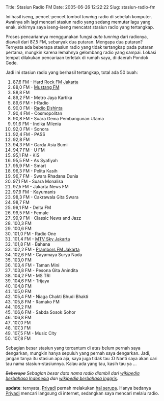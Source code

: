 Title: Stasiun Radio FM
Date: 2005-06-26 12:22:22
Slug: stasiun-radio-fm

[Frequency modulation]: http://en.wikipedia.org/wiki/FM

Ini hasil iseng, pencet-pencet tombol *tunning* radio di sebelah komputer. Awalnya sih lagi mencari stasiun radio yang sedang memutar lagu yang enak, akhirnya saya iseng-iseng mencatat stasiun radio yang tertangkap.

Proses pencariannya menggunakan fungsi *auto tunning* dari radionya, diawali dari 87,5 FM, sebanyak dua putaran. Mengapa dua putaran? Ternyata ada beberapa stasiun radio yang tidak tertangkap pada putaran pertama, mungkin karena lemahnya gelombang radio yang sampai. Lokasi tempat dilakukan pencariaan terletak di rumah saya, di daerah Pondok Gede.


Jadi ini stasiun radio yang berhasil tertangkap, total ada 50 buah:

1. 87,6 FM - [Hard Rock FM Jakarta](http://www.hardrockfm.com/2005/jakarta/mainpage.php)
1. 88,0 FM - [Mustang FM](http://www.mustangfm.com/)
1. 88,8 FM
1. 89,2 FM - Metro Jaya Kartika
1. 89,6 FM - I-Radio
1. 90,0 FM - [Radio Elshinta](http://www.elshinta.com)
1. 90,4 FM - Cosmopolitan
1. 90,8 FM - Suara Gema Pembangunan Utama
1. 91,6 FM - Indika Milenia
1. 92,0 FM - Sonora
1. 92,4 FM - PASS
1. 92,8 FM
1. 94,3 FM - Garda Asia Bumi
1. 94,7 FM - U FM
1. 95,1 FM - KIS
1. 95,5 FM - As Syafiyah
1. 95,9 FM - Smart
1. 96,3 FM - Pelita Kasih
1. 96,7 FM - Swara Rhadana Dunia
1. 97,1 FM - Suara Monalisa
1. 97,5 FM - Jakarta News FM
1. 97,9 FM - Kayumanis
1. 98,3 FM - Cakrawala Gita Swara
1. 98,7 FM
1. 99,1 FM - Delta FM
1. 99,5 FM - Female
1. 99,9 FM - Classic News and Jazz
1. 100,3 FM
1. 100,6 FM
1. 101,0 FM - Radio One
1. 101,4 FM - [MTV Sky Jakarta](http://www.mtvsky.com/)
1. 101,8 FM - Bahana
1. 102,2 FM - [Prambors FM Jakarta](http://pramborsfm.com)
1. 102,6 FM - Cayamaya Surya Nada
1. 103,0 FM
1. 103,4 FM - Taman Mini
1. 103,8 FM - Pesona Gita Anindita
1. 104,2 FM - MS TRI
1. 104,6 FM - Trijaya
1. 104,8 FM
1. 105,0 FM
1. 105,4 FM - Niaga Chakti Bhudi Bhakti
1. 105,8 FM - Ramako FM
1. 106,2 FM
1. 106,6 FM - Sabda Sosok Sohor
1. 106,8 FM
1. 107,0 FM
1. 107,3 FM
1. 107,5 FM - Music City
1. 107,8 FM

Sebagian besar stasiun yang tercantum di atas belum pernah saya dengarkan, mungkin hanya sepuluh yang pernah saya dengarkan. Jadi, jangan tanya itu stasiun apa aja, saya juga tidak tau :D Nanti saya akan cari tau nama stasiun-stasiunnya. Kalau ada yang tau, kasih tau ya ...

*<del datetime="2005-06-26T05:40:43+00:00">Beberapa</del> Sebagian besar data nama radio diambil dari [wikipedia berbahasa Indonesia](http://id.wikipedia.org/wiki/Daftar_Stasiun_Radio#Jakarta) dan [wikipedia berbahasa Inggris](http://en.wikipedia.org/wiki/Lists_of_radio_stations_in_Jakarta,_Indonesia)*.

**update**: ternyata, [Priyadi](http://priyadi.net) pernah melakukan [hal serupa](http://priyadi.net/archives/2004/10/04/daftar-frekuensi-radio-di-jakarta/). Hanya bedanya [Priyadi](http://priyadi.net) mencari langsung di internet, sedangkan saya mencari melalu radio.